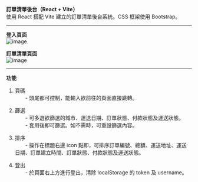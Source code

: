 **訂單清單後台（React + Vite）**  
使用 React 搭配 Vite 建立的訂單清單後台系統。CSS 框架使用 Bootstrap。

---

**登入頁面**  
![image](https://github.com/user-attachments/assets/661fc7b5-444f-48f9-b058-78dc3a32995c)


**訂單清單頁面**  
![image](https://github.com/user-attachments/assets/136617df-ab54-4a79-8cd0-afa098dcc733)

---

**功能**  

1. 頁碼  
　　- 頭尾都可控制，能輸入欲前往的頁面直接跳轉。  

2. 篩選  
　　- 可多選欲篩選的城市、運送日期、訂單狀態、付款狀態及運送狀態。  
　　- 套用後即可篩選。如不需時，可重設篩選內容。  

3. 排序  
　　- 操作在標題右邊 icon 點即，可排序訂單編號、總額、運送地址、運送日期、訂單建立時間、訂單狀態、付款狀態及運送狀態。  

4. 登出  
　　- 於頁面右上方進行登出，清除 localStorage 的 token 及 username。
